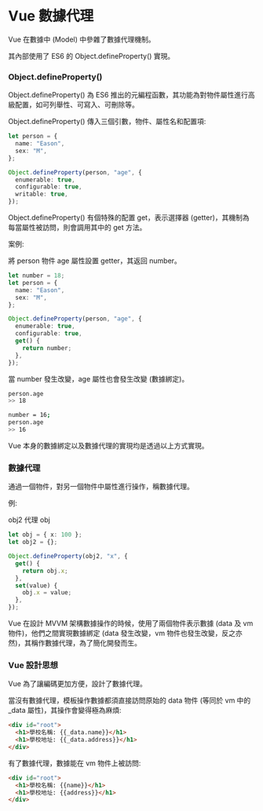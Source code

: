 # Vue 數據代理

Vue 在數據中 (Model) 中參雜了數據代理機制。

其內部使用了 ES6 的 Object.defineProperty() 實現。

### Object.defineProperty()

Object.defineProperty() 為 ES6 推出的元編程函數，其功能為對物件屬性進行高級配置，如可列舉性、可寫入、可刪除等。

Object.defineProperty() 傳入三個引數，物件、屬性名和配置項:

```ts
let person = {
  name: "Eason",
  sex: "M",
};

Object.defineProperty(person, "age", {
  enumerable: true,
  configurable: true,
  writable: true,
});
```

Object.defineProperty() 有個特殊的配置 get，表示選擇器 (getter)，其機制為每當屬性被訪問，則會調用其中的 get 方法。

案例:

將 person 物件 age 屬性設置 getter，其返回 number。

```ts
let number = 18;
let person = {
  name: "Eason",
  sex: "M",
};

Object.defineProperty(person, "age", {
  enumerable: true,
  configurable: true,
  get() {
    return number;
  },
});
```

當 number 發生改變，age 屬性也會發生改變 (數據綁定)。

```bash
person.age
>> 18

number = 16;
person.age
>> 16
```

Vue 本身的數據綁定以及數據代理的實現均是透過以上方式實現。

### 數據代理

通過一個物件，對另一個物件中屬性進行操作，稱數據代理。

例:

obj2 代理 obj

```ts
let obj = { x: 100 };
let obj2 = {};

Object.defineProperty(obj2, "x", {
  get() {
    return obj.x;
  },
  set(value) {
    obj.x = value;
  },
});
```

Vue 在設計 MVVM 架構數據操作的時候，使用了兩個物件表示數據 (data 及 vm 物件)，他們之間實現數據綁定 (data 發生改變，vm 物件也發生改變，反之亦然)，其稱作數據代理，為了簡化開發而生。

### Vue 設計思想

Vue 為了讓編碼更加方便，設計了數據代理。

當沒有數據代理，模板操作數據都須直接訪問原始的 data 物件 (等同於 vm 中的 \_data 屬性)，其操作會變得極為麻煩:

```html
<div id="root">
  <h1>學校名稱: {{_data.name}}</h1>
  <h1>學校地址: {{_data.address}}</h1>
</div>
```

有了數據代理，數據能在 vm 物件上被訪問:

```html
<div id="root">
  <h1>學校名稱: {{name}}</h1>
  <h1>學校地址: {{address}}</h1>
</div>
```
